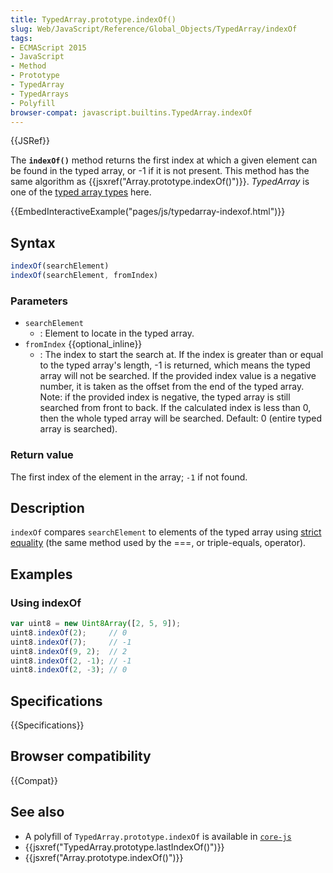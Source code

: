 ```yaml
---
title: TypedArray.prototype.indexOf()
slug: Web/JavaScript/Reference/Global_Objects/TypedArray/indexOf
tags:
- ECMAScript 2015
- JavaScript
- Method
- Prototype
- TypedArray
- TypedArrays
- Polyfill
browser-compat: javascript.builtins.TypedArray.indexOf
---
```

{{JSRef}}

The **`indexOf()`** method returns the first index at which a given element can
be found in the typed array, or -1 if it is not present. This method has the
same algorithm as {{jsxref("Array.prototype.indexOf()")}}.
*TypedArray* is one of the
[typed array types](/en-US/docs/Web/JavaScript/Reference/Global_Objects/TypedArray#TypedArray_objects)
here.

{{EmbedInteractiveExample("pages/js/typedarray-indexof.html")}}

## Syntax

```js
indexOf(searchElement)
indexOf(searchElement, fromIndex)
```

### Parameters

*   `searchElement`
    *   : Element to locate in the typed array.
*   `fromIndex` {{optional_inline}}
    *   : The index to start the search at. If the index is greater than or equal to
        the typed array's length, -1 is returned, which means the typed array will
        not be searched. If the provided index value is a negative number, it is
        taken as the offset from the end of the typed array. Note: if the provided
        index is negative, the typed array is still searched from front to back. If
        the calculated index is less than 0, then the whole typed array will be
        searched. Default: 0 (entire typed array is searched).

### Return value

The first index of the element in the array; `-1` if not found.

## Description

`indexOf` compares `searchElement` to elements of the typed array using
[strict equality](/en-US/docs/Web/JavaScript/Reference/Operators/Comparison_Operators#Using_the_Equality_Operators)
(the same method used by the ===, or triple-equals, operator).

## Examples

### Using indexOf

```js
var uint8 = new Uint8Array([2, 5, 9]);
uint8.indexOf(2);     // 0
uint8.indexOf(7);     // -1
uint8.indexOf(9, 2);  // 2
uint8.indexOf(2, -1); // -1
uint8.indexOf(2, -3); // 0
```

## Specifications

{{Specifications}}

## Browser compatibility

{{Compat}}

## See also

*   A polyfill of `TypedArray.prototype.indexOf` is available in
    [`core-js`](https://github.com/zloirock/core-js#ecmascript-typed-arrays)
*   {{jsxref("TypedArray.prototype.lastIndexOf()")}}
*   {{jsxref("Array.prototype.indexOf()")}}
